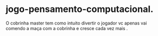 # jogo-pensamento-computacional.
 O cobrinha master tem como intuito divertir o jogador vc apenas vai comendo a maça com a cobrinha e cresce cada vez mais .
